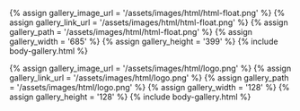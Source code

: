 
{% assign gallery_image_url = '/assets/images/html/html-float.png' %}
{% assign gallery_link_url = '/assets/images/html/html-float.png' %}
{% assign gallery_path = '/assets/images/html/html-float.png' %}
{% assign gallery_width = '685'  %}
{% assign gallery_height = '399'  %}
{% include body-gallery.html %}

{% assign gallery_image_url = '/assets/images/html/logo.png' %}
{% assign gallery_link_url = '/assets/images/html/logo.png' %}
{% assign gallery_path = '/assets/images/html/logo.png' %}
{% assign gallery_width = '128'  %}
{% assign gallery_height = '128'  %}
{% include body-gallery.html %}
